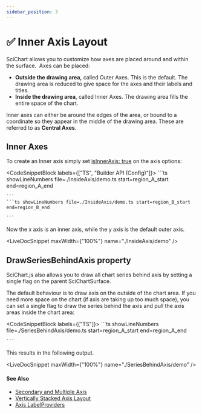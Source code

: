 ```yaml
---
sidebar_position: 3
---
```


# ✅ Inner Axis Layout

SciChart allows you to customize how axes are placed around and within the surface.  Axes can be placed:

*   **Outside the drawing area,** called Outer Axes. This is the default. The drawing area is reduced to give space for the axes and their labels and titles.
*   **Inside the drawing area**, called Inner Axes. The drawing area fills the entire space of the chart. 

Inner axes can either be around the edges of the area, or bound to a coordinate so they appear in the middle of the drawing area. These are referred to as **Central Axes**.

Inner Axes
----------

To create an Inner axis simply set [isInnerAxis: true](https://scichart.com/documentation/js/current/typedoc/classes/numericaxis.html#isinneraxis) on the axis options:

<CodeSnippetBlock labels={["TS", "Builder API (Config)"]}>
    ```ts showLineNumbers file=./InsideAxis/demo.ts start=region_A_start end=region_A_end

    ```
    ```ts showLineNumbers file=./InsideAxis/demo.ts start=region_B_start end=region_B_end

    ```

</CodeSnippetBlock>

Now the x axis is an inner axis, while the y axis is the default outer axis. 

<LiveDocSnippet maxWidth={"100%"} name="./InsideAxis/demo" />

DrawSeriesBehindAxis property
-----------------------------

SciChart.js also allows you to draw all chart series behind axis by setting a single flag on the parent SciChartSurface.

The default behaviour is to draw axis on the outside of the chart area. If you need more space on the chart (if axis are taking up too much space), you can set a single flag to draw the series behind the axis and pull the axis areas inside the chart area:

<CodeSnippetBlock labels={["TS"]}>
    ```ts showLineNumbers file=./SeriesBehindAxis/demo.ts start=region_A_start end=region_A_end

    ```

</CodeSnippetBlock>

This results in the following output.

<LiveDocSnippet maxWidth={"100%"} name="./SeriesBehindAxis/demo" />

#### See Also

* [Secondary and Multiple Axis](/docs/2d-charts/axis-api/multi-axis-and-layout/secondary-and-multiple-axis-overview)
* [Vertically Stacked Axis Layout](/docs/2d-charts/axis-api/multi-axis-and-layout/vertically-stacked-axis-layout)
* [Axis LabelProviders](/docs/2d-charts/axis-api/axis-labels/label-provider-api-overview)
